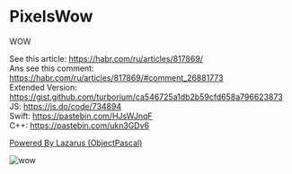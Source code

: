 # PixelsWow
WOW

See this article: https://habr.com/ru/articles/817869/  
Ans see this comment: https://habr.com/ru/articles/817869/#comment_26881773  
Extended Version: https://gist.github.com/turborium/ca546725a1db2b59cfd658a796623873  
JS: https://js.do/code/734894  
Swift: https://pastebin.com/HJsWJnqF  
C++: https://pastebin.com/ukn3GDv6  

[Powered By Lazarus (ObjectPascal)](https://www.lazarus-ide.org/)

![wow](wow.png)
